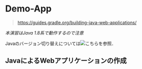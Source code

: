 # Demo-App

> https://guides.gradle.org/building-java-web-applications/

*本演習はJava 1.8系で動作するので注意*

Javaのバージョン切り替えについては![こちら]()を参照．

## JavaによるWebアプリケーションの作成

```

```